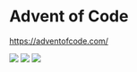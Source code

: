 # Advent of Code

https://adventofcode.com/

<!--- advent_readme_stars table --->


![](https://img.shields.io/badge/day%20📅-24-blue) ![](https://img.shields.io/badge/stars%20⭐-3-yellow) ![](https://img.shields.io/badge/days%20completed-1-red)

